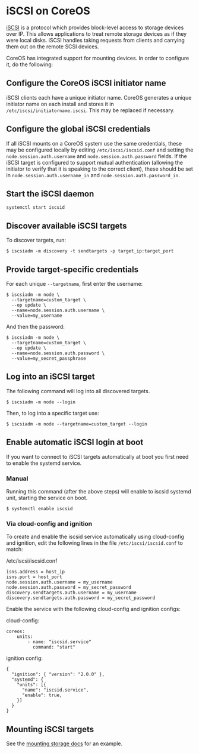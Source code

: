 # iSCSI on CoreOS

[iSCSI][iscsi-wiki] is a protocol which provides block-level access to storage devices over IP.
This allows applications to treat remote storage devices as if they were local disks.
iSCSI handles taking requests from clients and carrying them out on the remote SCSI devices.

CoreOS has integrated support for mounting devices.
In order to configure it, do the following:

## Configure the CoreOS iSCSI initiator name

iSCSI clients each have a unique initiator name.
CoreOS generates a unique initiator name on each install and stores it in `/etc/iscsi/initiatorname.iscsi`.
This may be replaced if necessary.

## Configure the global iSCSI credentials

If all iSCSI mounts on a CoreOS system use the same credentials, these may be configured locally by editing `/etc/iscsi/iscsid.conf` and setting the `node.session.auth.username` and `node.session.auth.password` fields.
If the iSCSI target is configured to support mutual authentication (allowing the initiator to verify that it is speaking to the correct client), these should be set in `node.session.auth.username_in` and `node.session.auth.password_in`.

## Start the iSCSI daemon

```
systemctl start iscsid
```

## Discover available iSCSI targets

To discover targets, run:

```
$ iscsiadm -m discovery -t sendtargets -p target_ip:target_port
```

## Provide target-specific credentials

For each unique `--targetname`, first enter the username:

```
$ iscsiadm -m node \
  --targetname=custom_target \
  --op update \
  --name=node.session.auth.username \
  --value=my_username
```

And then the password:

```
$ iscsiadm -m node \
  --targetname=custom_target \
  --op update \
  --name=node.session.auth.password \
  --value=my_secret_passphrase
```

## Log into an iSCSI target

The following command will log into all discovered targets.

```
$ iscsiadm -m node --login
```

Then, to log into a specific target use:

```
$ iscsiadm -m node --targetname=custom_target --login
```

## Enable automatic iSCSI login at boot

If you want to connect to iSCSI targets automatically at boot you first need to enable the systemd service.

### Manual

Running this command (after the above steps) will enable to iscsid systemd unit, starting the service on boot.

```
$ systemctl enable iscsid
```

### Via cloud-config and ignition

To create and enable the iscsid service automatically using cloud-config and ignition, edit the following lines in the file `/etc/iscsi/iscsid.conf` to match:

/etc/iscsi/iscsid.conf
<!-- TODO: It's inclear based on documentation what the actual first line of this doc snippet should be.
     This is a best guess based on docs I've read, the rest I'm pretty certain of.
     I know we want to do discovery in this file, just not sure if that line accomplished the task. -->
```
isns.address = host_ip
isns.port = host_port
node.session.auth.username = my_username
node.session.auth.password = my_secret_password
discovery.sendtargets.auth.username = my_username
discovery.sendtargets.auth.password = my_secret_password
```

Enable the service with the following cloud-config and ignition configs:

cloud-config:
```
coreos:
    units:
        - name: "iscsid.service"
          command: "start"
```

ignition config:
```
{
  "ignition": { "version": "2.0.0" },
  "systemd": {
    "units": [{
      "name": "iscsid.service",
      "enable": true,
    }]
  }
}
```

## Mounting iSCSI targets

See the [mounting storage docs][mounting-storage] for an example.

[iscsi-wiki]: https://en.wikipedia.org/wiki/ISCSI
[mounting-storage]: mounting-storage.md
